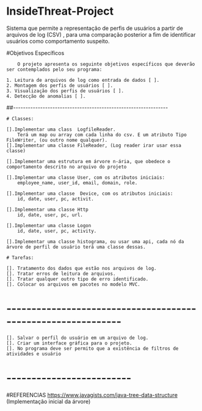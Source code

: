 # InsideThreat-Project
Sistema que permite a representação de perfis de usuários a partir de arquivos de log (CSV) , para uma comparação posterior a fim de  identificar usuários como comportamento suspeito.



#Objetivos Específicos

		O projeto apresenta os seguinte objetivos específicos que deverão ser contemplados pelo seu programa:

	1. Leitura de arquivos de log como entrada de dados [ ].
	2. Montagem dos perfis de usuários [ ].
	3. Visualização dos perfis de usuários [ ].
	4. Detecção de anomalias [ ].

##---------------------------------------------------------------

	# Classes:
	
	[].Implementar uma class  LogfileReader.
		Terá um map ou array com cada linha do csv. E um atributo Tipo FileWriter, (ou outro nome qualquer).
	[].Implementar uma classe FileReader, (Log reader irar usar essa classe)

	[].Implementar uma estrutura em árvore n-ária, que obedece o comportamento descrito no arquivo do projeto 

	[].Implementar uma classe User, com os atributos iniciais:
		employee_name, user_id, email, domain, role.

	[].Implementar uma classe  Device, com os atributos iniciais:
		id, date, user, pc, activit.

	[].Implementar uma classe Http
		id, date, user, pc, url. 

	[].Implementar uma classe Logon
		id, date, user, pc, activity.

	[].Implementar uma classe histograma, ou usar uma api, cada nó da árvore de perfil de usuário terá uma classe dessas.	

	# Tarefas:

	[]. Tratamento dos dados que estão nos arquivos de log.
	[]. Tratar erros de leitura de arquivos.
	[]. Tratar qualquer outro tipo de erro identificado.
	[]. Colocar os arquivos em pacotes no modelo MVC.
# -------------------------------------------------------------
	
	[]. Salvar o perfil do usuário em um arquivo de log.
	[]. Criar um interface gráfica para o projeto.
	[]. No programa deve ser permito que a existência de filtros de atividades e usuário 
	
# -------------------------
#REFERENCIAS
https://www.javagists.com/java-tree-data-structure (Implementação inicial da árvore)
